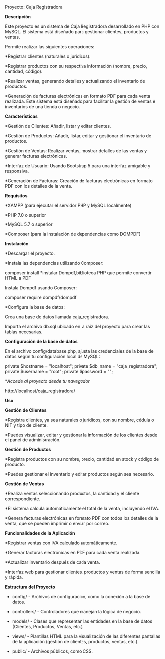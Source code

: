 Proyecto: Caja Registradora


**Descripción**


Este proyecto es un sistema de Caja Registradora desarrollado en PHP con MySQL. El sistema está diseñado para gestionar clientes, productos y ventas. 

Permite realizar las siguientes operaciones:

*Registrar clientes (naturales o jurídicos).

*Registrar productos con su respectiva información (nombre, precio, cantidad, código).

*Realizar ventas, generando detalles y actualizando el inventario de productos.

*Generación de facturas electrónicas en formato PDF para cada venta realizada.
Este sistema está diseñado para facilitar la gestión de ventas e inventarios de una tienda o negocio.

**Características**


*Gestión de Clientes: Añadir, listar y editar clientes.

*Gestión de Productos: Añadir, listar, editar y gestionar el inventario de productos.

*Gestión de Ventas: Realizar ventas, mostrar detalles de las ventas y generar facturas electrónicas.

*Interfaz de Usuario: Usando Bootstrap 5 para una interfaz amigable y responsiva.

*Generación de Facturas: Creación de facturas electrónicas en formato PDF con los detalles de la venta.

**Requisitos**


*XAMPP (para ejecutar el servidor PHP y MySQL localmente)

*PHP 7.0 o superior

*MySQL 5.7 o superior

*Composer (para la instalación de dependencias como DOMPDF)


**Instalación**


*Descargar el proyecto.

*Instala las dependencias utilizando Composer:

composer install
*instalar Dompdf,biblioteca PHP que permite convertir HTML a PDF

Instala Dompdf usando Composer: 

composer require dompdf/dompdf

*Configura la base de datos:

Crea una base de datos llamada caja_registradora.

Importa el archivo db.sql ubicado en la raíz del proyecto para crear las tablas necesarias.


**Configuración de la base de datos**


En el archivo config/database.php, ajusta las credenciales de la base de datos según tu configuración local de MySQL:

private $hostname = "localhost";
private $db_name = "caja_registradora";
private $username = "root";
private $password = "";

**Accede al proyecto desde tu navegador*

http://localhost/caja_registradora/


**Uso**


**Gestión de Clientes**


*Registra clientes, ya sea naturales o jurídicos, con su nombre, cédula o NIT y tipo de cliente.

*Puedes visualizar, editar y gestionar la información de los clientes desde el panel de administración.


**Gestión de Productos**


*Registra productos con su nombre, precio, cantidad en stock y código de producto.

*Puedes gestionar el inventario y editar productos según sea necesario.


**Gestión de Ventas**


*Realiza ventas seleccionando productos, la cantidad y el cliente correspondiente.

*El sistema calcula automáticamente el total de la venta, incluyendo el IVA.

*Genera facturas electrónicas en formato PDF con todos los detalles de la venta, que se pueden imprimir o enviar por correo.


**Funcionalidades de la Aplicación**


*Registrar ventas con IVA calculado automáticamente.

*Generar facturas electrónicas en PDF para cada venta realizada.

*Actualizar inventario después de cada venta.

*Interfaz web para gestionar clientes, productos y ventas de forma sencilla y rápida.


**Estructura del Proyecto**


* config/ - Archivos de configuración, como la conexión a la base de datos.
  
* controllers/ - Controladores que manejan la lógica de negocio.
  
* models/ - Clases que representan las entidades en la base de datos (Clientes, Productos, Ventas, etc.).
  
* views/ - Plantillas HTML para la visualización de las diferentes pantallas de la aplicación (gestión de clientes, productos, ventas, etc.).
  
* public/ - Archivos públicos, como CSS.
